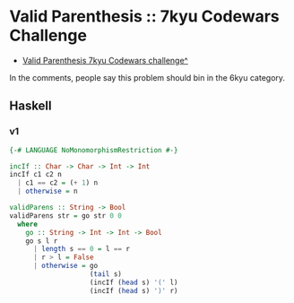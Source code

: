# Valid Parenthesis :: 7kyu Codewars Challenge

- [Valid Parenthesis 7kyu Codewars challenge^](https://www.codewars.com/kata/6411b91a5e71b915d237332d)

In the comments, people say this problem should bin in the 6kyu category.

## Haskell

### v1

```haskell
{-# LANGUAGE NoMonomorphismRestriction #-}

incIf :: Char -> Char -> Int -> Int
incIf c1 c2 n
  | c1 == c2 = (+ 1) n
  | otherwise = n

validParens :: String -> Bool
validParens str = go str 0 0
  where
    go :: String -> Int -> Int -> Bool
    go s l r
      | length s == 0 = l == r
      | r > l = False
      | otherwise = go
                    (tail s)
                    (incIf (head s) '(' l)
                    (incIf (head s) ')' r)
```
